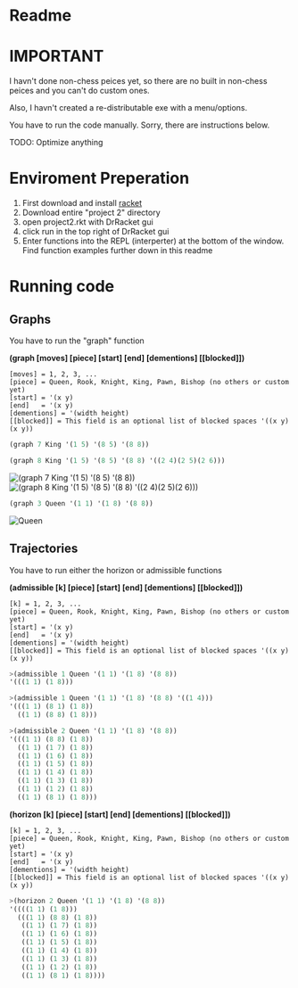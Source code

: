 # Readme

# IMPORTANT
I havn't done non-chess peices yet, so there are no built in non-chess peices and you can't do custom ones.

Also, I havn't created a re-distributable exe with a menu/options. 

You have to run the code manually. Sorry, there are instructions below.

TODO: Optimize anything

# Enviroment Preperation
1. First download and install [racket](https://racket-lang.org/ "Racket Lang")
2. Download entire "project 2" directory
3. open project2.rkt with DrRacket gui
4. click run in the top right of DrRacket gui
5. Enter functions into the REPL (interperter) at the bottom of the window. Find function examples further down in this readme

# Running code

## Graphs
You have to run the "graph" function

**(graph [moves] [piece] [start] [end] [dementions] [[blocked]])**

    [moves] = 1, 2, 3, ...
    [piece] = Queen, Rook, Knight, King, Pawn, Bishop (no others or custom yet)
    [start] = '(x y)
    [end]   = '(x y)
    [dementions] = '(width height)
    [[blocked]] = This field is an optional list of blocked spaces '((x y) (x y))

```scheme
(graph 7 King '(1 5) '(8 5) '(8 8))

(graph 8 King '(1 5) '(8 5) '(8 8) '((2 4)(2 5)(2 6)))
```
![(graph 7 King '(1 5) '(8 5) '(8 8))](https://i.imgur.com/PNmZTW4.png)    ![(graph 8 King '(1 5) '(8 5) '(8 8) '((2 4)(2 5)(2 6)))](https://i.imgur.com/5H21vhZ.png)


```scheme
(graph 3 Queen '(1 1) '(1 8) '(8 8))
```
![Queen](https://i.imgur.com/gNOWJ2F.png)

## Trajectories
You have to run either the horizon or admissible functions


**(admissible [k] [piece] [start] [end] [dementions] [[blocked]])**
    
    [k] = 1, 2, 3, ...
    [piece] = Queen, Rook, Knight, King, Pawn, Bishop (no others or custom yet)
    [start] = '(x y)
    [end]   = '(x y)
    [dementions] = '(width height)
    [[blocked]] = This field is an optional list of blocked spaces '((x y) (x y))

```scheme
>(admissible 1 Queen '(1 1) '(1 8) '(8 8))
'(((1 1) (1 8)))

>(admissible 1 Queen '(1 1) '(1 8) '(8 8) '((1 4)))
'(((1 1) (8 1) (1 8)) 
  ((1 1) (8 8) (1 8)))

>(admissible 2 Queen '(1 1) '(1 8) '(8 8))
'(((1 1) (8 8) (1 8))
  ((1 1) (1 7) (1 8))
  ((1 1) (1 6) (1 8))
  ((1 1) (1 5) (1 8)) 
  ((1 1) (1 4) (1 8)) 
  ((1 1) (1 3) (1 8)) 
  ((1 1) (1 2) (1 8)) 
  ((1 1) (8 1) (1 8)))
```


**(horizon [k] [piece] [start] [end] [dementions] [[blocked]])**
    
    [k] = 1, 2, 3, ...
    [piece] = Queen, Rook, Knight, King, Pawn, Bishop (no others or custom yet)
    [start] = '(x y)
    [end]   = '(x y)
    [dementions] = '(width height)
    [[blocked]] = This field is an optional list of blocked spaces '((x y) (x y))

```scheme
>(horizon 2 Queen '(1 1) '(1 8) '(8 8))
'((((1 1) (1 8))) 
  (((1 1) (8 8) (1 8)) 
   ((1 1) (1 7) (1 8)) 
   ((1 1) (1 6) (1 8)) 
   ((1 1) (1 5) (1 8)) 
   ((1 1) (1 4) (1 8)) 
   ((1 1) (1 3) (1 8)) 
   ((1 1) (1 2) (1 8)) 
   ((1 1) (8 1) (1 8))))
```

